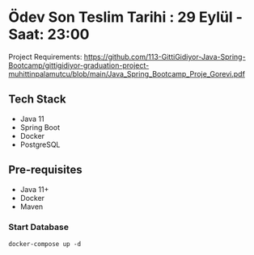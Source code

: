 # Ödev Son Teslim Tarihi : 29 Eylül - Saat: 23:00

Project Requirements:
https://github.com/113-GittiGidiyor-Java-Spring-Bootcamp/gittigidiyor-graduation-project-muhittinpalamutcu/blob/main/Java_Spring_Bootcamp_Proje_Gorevi.pdf

## Tech Stack

- Java 11
- Spring Boot
- Docker
- PostgreSQL

## Pre-requisites

- Java 11+
- Docker
- Maven

### Start Database
```
docker-compose up -d
```